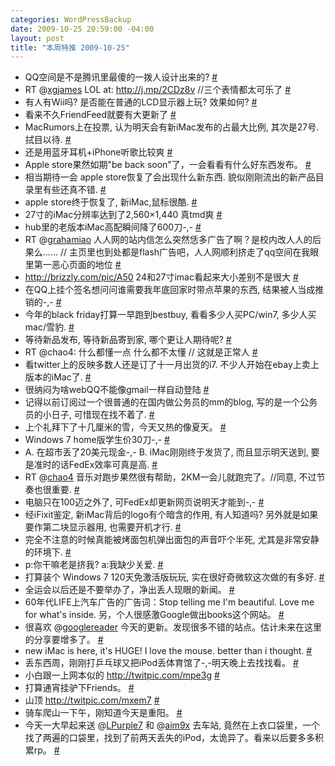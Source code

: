 ```yaml
--- 
categories: WordPressBackup
date: 2009-10-25 20:59:00 -04:00
layout: post
title: "本周特推 2009-10-25"
---
```

<ul class="aktt_tweet_digest">
	<li>QQ空间是不是腾讯里最傻的一拨人设计出来的? <a href="http://twitter.com/ztpala/statuses/4985376608" class="aktt_tweet_time">#</a></li>
	<li>RT @<a href="http://twitter.com/xgjames" class="aktt_username">xgjames</a> LOL at: <a href="http://j.mp/2CDz8v" rel="nofollow">http://j.mp/2CDz8v</a> //三个表情都太可乐了 <a href="http://twitter.com/ztpala/statuses/4986673032" class="aktt_tweet_time">#</a></li>
	<li>有人有Wii吗? 是否能在普通的LCD显示器上玩? 效果如何? <a href="http://twitter.com/ztpala/statuses/4986784652" class="aktt_tweet_time">#</a></li>
	<li>看来不久FriendFeed就要有大更新了 <a href="http://twitter.com/ztpala/statuses/5003911922" class="aktt_tweet_time">#</a></li>
	<li>MacRumors上在投票, 认为明天会有新iMac发布的占最大比例, 其次是27号. 拭目以待. <a href="http://twitter.com/ztpala/statuses/5005446950" class="aktt_tweet_time">#</a></li>
	<li>还是用蓝牙耳机+iPhone听歌比较爽 <a href="http://twitter.com/ztpala/statuses/5009523713" class="aktt_tweet_time">#</a></li>
	<li>Apple store果然如期&quot;be back soon&quot;了，一会看看有什么好东西发布。 <a href="http://twitter.com/ztpala/statuses/5019128754" class="aktt_tweet_time">#</a></li>
	<li>相当期待一会 apple store恢复了会出现什么新东西. 貌似刚刚流出的新产品目录里有些还真不错. <a href="http://twitter.com/ztpala/statuses/5020315260" class="aktt_tweet_time">#</a></li>
	<li>apple store终于恢复了, 新iMac,鼠标很酷. <a href="http://twitter.com/ztpala/statuses/5021641326" class="aktt_tweet_time">#</a></li>
	<li>27寸的iMac分辨率达到了2,560×1,440 真tmd爽 <a href="http://twitter.com/ztpala/statuses/5021933177" class="aktt_tweet_time">#</a></li>
	<li>hub里的老版本iMac高配瞬间降了600刀-,- <a href="http://twitter.com/ztpala/statuses/5030417902" class="aktt_tweet_time">#</a></li>
	<li>RT @<a href="http://twitter.com/grahamiao" class="aktt_username">grahamiao</a> 人人网的站内信怎么突然恁多广告了啊？是校内改人人的后果么…… // 主页里也到处都是flash广告吧，人人网顺利挤走了qq空间在我眼里第一恶心页面的地位 <a href="http://twitter.com/ztpala/statuses/5034593871" class="aktt_tweet_time">#</a></li>
	<li><a href="http://brizzly.com/pic/A50" rel="nofollow">http://brizzly.com/pic/A50</a> 24和27寸imac看起来大小差别不是很大 <a href="http://twitter.com/ztpala/statuses/5036864133" class="aktt_tweet_time">#</a></li>
	<li>在QQ上挂个签名想问问谁需要我年底回家时带点苹果的东西, 结果被人当成推销的-,- <a href="http://twitter.com/ztpala/statuses/5037828179" class="aktt_tweet_time">#</a></li>
	<li>今年的black friday打算一早跑到bestbuy, 看看多少人买PC/win7, 多少人买mac/雪豹. <a href="http://twitter.com/ztpala/statuses/5038734279" class="aktt_tweet_time">#</a></li>
	<li>等待新品发布, 等待新品寄到家, 哪个更让人期待呢? <a href="http://twitter.com/ztpala/statuses/5047143378" class="aktt_tweet_time">#</a></li>
	<li>RT @chao4: 什么都懂一点 什么都不太懂 // 这就是正常人 <a href="http://twitter.com/ztpala/statuses/5047582360" class="aktt_tweet_time">#</a></li>
	<li>看twitter上的反映多数人还是订了十一月出货的i7. 不少人开始在ebay上卖上版本的iMac了. <a href="http://twitter.com/ztpala/statuses/5047628959" class="aktt_tweet_time">#</a></li>
	<li>很纳闷为啥webQQ不能像gmail一样自动登陆 <a href="http://twitter.com/ztpala/statuses/5047790645" class="aktt_tweet_time">#</a></li>
	<li>记得以前订阅过一个很普通的在国内做公务员的mm的blog, 写的是一个公务员的小日子, 可惜现在找不着了. <a href="http://twitter.com/ztpala/statuses/5048156960" class="aktt_tweet_time">#</a></li>
	<li>上个礼拜下了十几厘米的雪，今天又热的像夏天。 <a href="http://twitter.com/ztpala/statuses/5049749482" class="aktt_tweet_time">#</a></li>
	<li>Windows 7 home版学生价30刀-,- <a href="http://twitter.com/ztpala/statuses/5052551005" class="aktt_tweet_time">#</a></li>
	<li>A. 在超市丢了20美元现金-,- B. iMac刚刚终于发货了, 而且显示明天送到, 要是准时的话FedEx效率可真是高. <a href="http://twitter.com/ztpala/statuses/5058711705" class="aktt_tweet_time">#</a></li>
	<li>RT @<a href="http://twitter.com/chao4" class="aktt_username">chao4</a> 音乐对跑步果然很有帮助，2KM一会儿就跑完了。//同意, 不过节奏也很重要. <a href="http://twitter.com/ztpala/statuses/5069006439" class="aktt_tweet_time">#</a></li>
	<li>电脑只在100迈之外了, 可FedEx却更新网页说明天才能到-,- <a href="http://twitter.com/ztpala/statuses/5069156246" class="aktt_tweet_time">#</a></li>
	<li>经iFixit鉴定, 新iMac背后的logo有个暗含的作用, 有人知道吗? 另外就是如果要作第二块显示器用, 也需要开机才行. <a href="http://twitter.com/ztpala/statuses/5069476984" class="aktt_tweet_time">#</a></li>
	<li>完全不注意的时候真能被烤面包机弹出面包的声音吓个半死, 尤其是非常安静的环境下. <a href="http://twitter.com/ztpala/statuses/5069835305" class="aktt_tweet_time">#</a></li>
	<li>p:你干嘛老是挤我? a:我缺少关爱. <a href="http://twitter.com/ztpala/statuses/5070888118" class="aktt_tweet_time">#</a></li>
	<li>打算装个 Windows 7 120天免激活版玩玩, 实在很好奇微软这次做的有多好. <a href="http://twitter.com/ztpala/statuses/5073217230" class="aktt_tweet_time">#</a></li>
	<li>全运会以后还是不要举办了，净出丢人现眼的新闻。 <a href="http://twitter.com/ztpala/statuses/5090374996" class="aktt_tweet_time">#</a></li>
	<li>60年代LIFE上汽车广告的广告词：Stop telling me I&#039;m beautiful. Love me for what&#039;s inside.  另，个人很感激Google做出books这个网站。 <a href="http://twitter.com/ztpala/statuses/5090967757" class="aktt_tweet_time">#</a></li>
	<li>很喜欢 @<a href="http://twitter.com/googlereader" class="aktt_username">googlereader</a> 今天的更新。发现很多不错的站点。估计未来在这里的分享要增多了。 <a href="http://twitter.com/ztpala/statuses/5091072488" class="aktt_tweet_time">#</a></li>
	<li>new iMac is here, it&#039;s HUGE! I love the mouse. better than i thought. <a href="http://twitter.com/ztpala/statuses/5100040043" class="aktt_tweet_time">#</a></li>
	<li>丢东西周，刚刚打乒乓球又把iPod丢体育馆了-,-明天晚上去找找看。 <a href="http://twitter.com/ztpala/statuses/5117469640" class="aktt_tweet_time">#</a></li>
	<li>小白跟一上网本似的 <a href="http://twitpic.com/mpe3g" rel="nofollow">http://twitpic.com/mpe3g</a> <a href="http://twitter.com/ztpala/statuses/5117887394" class="aktt_tweet_time">#</a></li>
	<li>打算通宵挂驴下Friends。 <a href="http://twitter.com/ztpala/statuses/5142690101" class="aktt_tweet_time">#</a></li>
	<li>山顶 <a href="http://twitpic.com/mxem7" rel="nofollow">http://twitpic.com/mxem7</a> <a href="http://twitter.com/ztpala/statuses/5154819617" class="aktt_tweet_time">#</a></li>
	<li>骑车爬山一下午，刚知道今天是重阳。 <a href="http://twitter.com/ztpala/statuses/5164204647" class="aktt_tweet_time">#</a></li>
	<li>今天一大早起来送 @<a href="http://twitter.com/LPurple7" class="aktt_username">LPurple7</a> 和 @<a href="http://twitter.com/aim9x" class="aktt_username">aim9x</a> 去车站, 竟然在上衣口袋里，一个找了两遍的口袋里，找到了前两天丢失的iPod，太诡异了。看来以后要多多积累rp。 <a href="http://twitter.com/ztpala/statuses/5164497125" class="aktt_tweet_time">#</a></li>
</ul>
